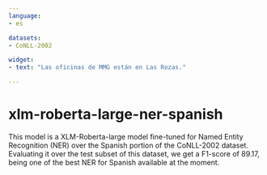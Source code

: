 ```yaml
---
language: 
- es

datasets:
- CoNLL-2002

widget:
- text: "Las oficinas de MMG están en Las Rozas."

---
```


# xlm-roberta-large-ner-spanish

This model is a XLM-Roberta-large model fine-tuned for Named Entity Recognition (NER) over the Spanish portion of the CoNLL-2002 dataset. Evaluating it over the test subset of this dataset, we get a F1-score of 89.17, being one of the best NER for Spanish available at the moment.